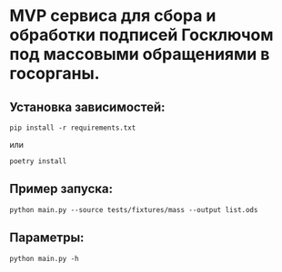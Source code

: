 # MVP сервиса для сбора и обработки подписей Госключом под массовыми обращениями в госорганы.

## Установка зависимостей:

`pip install -r requirements.txt`

или

`poetry install`

## Пример запуска:

`python main.py --source tests/fixtures/mass --output list.ods`

## Параметры:

`python main.py -h`


